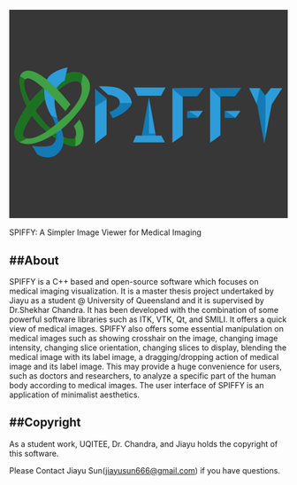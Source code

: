 ﻿![SPIFFY Logo](resources/spiffy_splash.png)

SPIFFY: A Simpler Image Viewer for Medical Imaging

##About
-----
SPIFFY is a C++ based and open-source software which focuses on medical imaging visualization. 
It is a master thesis project undertaked by Jiayu as a student @ University of Queensland and it is supervised by Dr.Shekhar Chandra. 
It has been developed with the combination of some powerful software libraries such as ITK, VTK, Qt, and SMILI. 
It offers a quick view of medical images. SPIFFY also offers some essential manipulation on medical 
images such as showing crosshair on the image, changing image intensity, changing slice orientation, 
changing slices to display, blending the medical image with its label image, a dragging/dropping action of medical 
image and its label image. This may provide a huge convenience for users, such as doctors and researchers, to analyze a 
specific part of the human body according to medical images. 
The user interface of SPIFFY is an application of minimalist aesthetics. 

##Copyright
---------

As a student work, UQITEE, Dr. Chandra, and Jiayu holds the copyright of this software. 

Please Contact Jiayu Sun(jiayusun666@gmail.com) if you have questions.